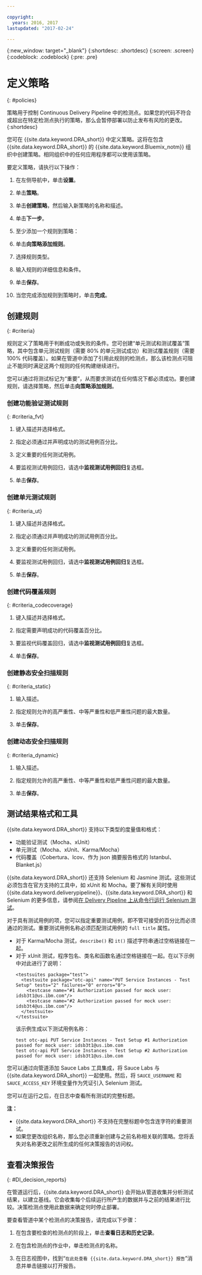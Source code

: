 ```yaml
---

copyright:
  years: 2016, 2017
lastupdated: "2017-02-24"

---
```


{:new_window: target="_blank"}
{:shortdesc: .shortdesc}
{:screen: .screen}
{:codeblock: .codeblock}
{:pre: .pre}

# 定义策略
{: #policies}

策略用于控制 Continuous Delivery Pipeline 中的检测点。如果您的代码不符合或超出在特定检测点执行的策略，那么会暂停部署以防止发布有风险的更改。
{:shortdesc}

您可在 {{site.data.keyword.DRA_short}} 中定义策略。这将在包含 {{site.data.keyword.DRA_short}} 的 {{site.data.keyword.Bluemix_notm}} 组织中创建策略。相同组织中的任何应用程序都可以使用该策略。 

要定义策略，请执行以下操作：

1. 在左侧导航中，单击**设置**。

2. 单击**策略**。

3. 单击**创建策略**，然后输入新策略的名称和描述。

4. 单击**下一步**。

4. 至少添加一个规则到策略：
  1. 单击**向策略添加规则**。
  2. 选择规则类型。
  3. 输入规则的详细信息和条件。
  4. 单击**保存**。

5. 当您完成添加规则到策略时，单击**完成**。

## 创建规则
{: #criteria}

规则定义了策略用于判断成功或失败的条件。您可创建“单元测试和测试覆盖”策略，其中包含单元测试规则（需要 80% 的单元测试成功）和测试覆盖规则（需要 100% 代码覆盖）。如果在管道中添加了引用此规则的检测点，那么该检测点可阻止不能同时满足这两个规则的任何构建继续进行。 

您可以通过将测试标记为“重要”，从而要求测试在任何情况下都必须成功。要创建规则，请选择策略，然后单击**向策略添加规则**。 

### 创建功能验证测试规则
{: #criteria_fvt}

1. 键入描述并选择格式。

2. 指定必须通过并声明成功的测试用例百分比。

3. 定义重要的任何测试用例。

4. 要监视测试用例回归，请选中**监视测试用例回归**复选框。

5. 单击**保存**。


### 创建单元测试规则
{: #criteria_ut}

1. 键入描述并选择格式。

2. 指定必须通过并声明成功的测试用例百分比。

3. 定义重要的任何测试用例。

4. 要监视测试用例回归，请选中**监视测试用例回归**复选框。

5. 单击**保存**。


### 创建代码覆盖规则
{: #criteria_codecoverage}

1. 键入描述并选择格式。

2. 指定需要声明成功的代码覆盖百分比。

3. 要监视代码覆盖回归，请选中**监视测试用例回归**复选框。

4. 单击**保存**。

### 创建静态安全扫描规则
{: #criteria_static}

1. 输入描述。

2. 指定规则允许的高严重性、中等严重性和低严重性问题的最大数量。 

3. 单击**保存**。

### 创建动态安全扫描规则
{: #criteria_dynamic}

1. 输入描述。

2. 指定规则允许的高严重性、中等严重性和低严重性问题的最大数量。 

3. 单击**保存**。

## 测试结果格式和工具

{{site.data.keyword.DRA_short}} 支持以下类型的度量值和格式：

* 功能验证测试（Mocha、xUnit）
* 单元测试（Mocha、xUnit、Karma/Mocha）
* 代码覆盖（Cobertura、lcov、作为 json 摘要报告格式的 Istanbul、Blanket.js）

{{site.data.keyword.DRA_short}} 还支持 Selenium 和 Jasmine 测试。这些测试必须包含在官方支持的工具中，如 xUnit 和 Mocha。要了解有关同时使用 {{site.data.keyword.deliverypipeline}}、{{site.data.keyword.DRA_short}} 和 Selenium 的更多信息，请参阅[在 Delivery Pipeline 上从命令行运行 Selenium 测试](https://developer.ibm.com/devops-services/2016/07/21/running-selenium-tests-command-line-delivery-pipeline/)。

对于具有测试用例的项，您可以指定重要测试用例，即不管可接受的百分比而必须通过的测试。重要测试用例名称必须匹配测试用例的 `full title` 属性。    
* 对于 Karma/Mocha 测试，`describe()` 和 `it()` 描述字符串通过空格链接在一起。
* 对于 xUnit 测试，程序包名、类名和函数名通过空格链接在一起。在以下示例中对此进行了说明：
  ```
  <testsuites package="test">
    <testsuite package="otc-api" name="PUT Service Instances - Test Setup" tests="2" failures="0" errors="0">
      <testcase name="#1 Authorization passed for mock user: idsb3t1@us.ibm.com"/>
      <testcase name="#2 Authorization passed for mock user: idsb3t4@us.ibm.com"/>
    </testsuite>
  </testsuite>
  ```
  该示例生成以下测试用例名称：
  ```
  test otc-api PUT Service Instances - Test Setup #1 Authorization passed for mock user: idsb3t1@us.ibm.com
  test otc-api PUT Service Instances - Test Setup #2 Authorization passed for mock user: idsb3t1@us.ibm.com
  ```

您可以通过向管道添加 Sauce Labs 工具集成，将 Sauce Labs 与 {{site.data.keyword.DRA_short}} 一起使用。然后，将 `SAUCE_USERNAME` 和 `SAUCE_ACCESS_KEY` 环境变量作为凭证引入 Selenium 测试。

您可以在运行之后，在日志中查看所有测试的完整标题。  

**注：**
* {{site.data.keyword.DRA_short}} 不支持在完整标题中包含连字符的重要测试。    
* 如果您更改组织名称，那么您必须重新创建与之前名称相关联的策略。您将丢失对名称更改之前所生成的任何决策报告的访问权。

## 查看决策报告    
{: #DI_decision_reports}

在管道运行后，{{site.data.keyword.DRA_short}} 会开始从管道收集并分析测试结果，以建立基线。它会收集每个后续运行所产生的数据并与之前的结果进行比较。决策检测点使用此数据来确定何时停止部署。 

要查看管道中某个检测点的决策报告，请完成以下步骤：

   1. 在包含要检查的检测点的阶段上，单击**查看日志和历史记录**。

   2. 在包含检测点的作业中，单击检测点的名称。

   3. 在日志视图中，找到“`在此处查看 {{site.data.keyword.DRA_short}} 报告`”消息并单击链接以打开报告。

